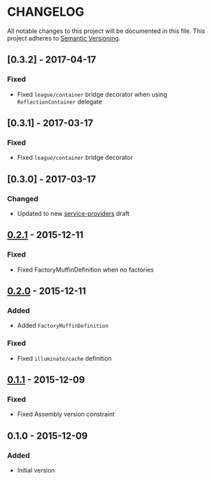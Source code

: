 # CHANGELOG
All notable changes to this project will be documented in this file.
This project adheres to [Semantic Versioning](http://semver.org/).

## [0.3.2] - 2017-04-17

### Fixed
- Fixed `league/container` bridge decorator when using `ReflectionContainer` delegate

## [0.3.1] - 2017-03-17

### Fixed
- Fixed `league/container` bridge decorator

## [0.3.0] - 2017-03-17

### Changed
- Updated to new [service-providers](https://github.com/container-interop/service-provider) draft

## [0.2.1] - 2015-12-11

### Fixed
- Fixed FactoryMuffinDefinition when no factories

## [0.2.0] - 2015-12-11

### Added
- Added `FactoryMuffinDefinition`

### Fixed
- Fixed `illuminate/cache` definition

## [0.1.1] - 2015-12-09

### Fixed
- Fixed Assembly version constraint

## 0.1.0 - 2015-12-09

### Added
- Initial version

[0.2.1]: https://github.com/rocketeers/rocketeer/compare/0.2.0...0.2.1
[0.2.0]: https://github.com/rocketeers/rocketeer/compare/0.1.1...0.2.0
[0.1.1]: https://github.com/rocketeers/rocketeer/compare/0.1.0...0.1.1
